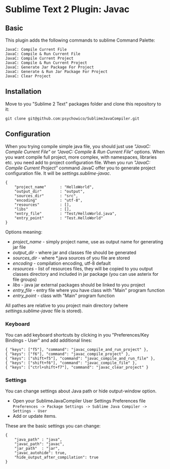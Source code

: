 # Sublime Text 2 Plugin: Javac

## Basic

This plugin adds the following commands to sublime Command Palette:

    JavaC: Compile Current File
    JavaC: Compile & Run Current File
    JavaC: Compile Current Project
    JavaC: Compile & Run Current Project
    JavaC: Generate Jar Package For Project
    JavaC: Generate & Run Jar Package For Project
    JavaC: Clear Project

## Installation

Move to you "Sublime 2 Text" packages folder and clone this repository to it:

    git clone git@github.com:psychowico/SublimeJavaCompiler.git

## Configuration

When you trying compile simple java file, you should just use *"JavaC: Compile Current File"* or *"JavaC: Compile & Run Current File"* options. When you want compile full project, more complex, with namespaces, libraries etc. you need add to project configuration file. When you run *"JavaC: Compile Current Project"* command JavaC offer you to generate project configuration file. It will be *settings.sublime-javac*.

    {
        "project_name"      : "HelloWorld",
        "output_dir"        : "output",
        "sources_dir"       : "src",
        "encoding"          : "utf-8",
        "resources"         : [],
        "libs"              : [],
        "entry_file"        : "Test/HelloWorld.java",
        "entry_point"       : "Test.HelloWorld"
    }

Options meaning:

 * *project_name* - simply project name, use as output name for generating jar file
 * *output_dir*   - where jar and classes file should be generated
 * *sources_dir*  - where *.java sources of you file are stored
 * *encoding*     - compilation encoding, utf-8 default
 * *resources*    - list of resources files, they will be copied to you output classes directory and included in jar package (you can use asterix for file groups)
 * *libs*         - java jar external packages should be linked to you project
 * *entry_file*   - entry file where you have class with "Main" program function
 * *entry_point*  - class with "Main" program function

All pathes are relative to you project main directory (where *settings.sublime-javac* file is stored).

### Keyboard

You can add keyboard shortcuts by clicking in you "Preferences/Key Bindings - User" and add additional lines:

    { "keys": ["f5"], "command": "javac_compile_and_run_project" },
    { "keys": ["f6"], "command": "javac_compile_project" },
    { "keys": ["shift+f5"], "command": "javac_compile_and_run_file" },
    { "keys": ["shift+f6"], "command": "javac_compile_file" },
    { "keys": ["ctrl+shift+f7"], "command": "javac_clear_project" }

### Settings

You can change settings about Java path or hide output-window option.

 * Open your SublimeJavaCompiler User Settings Preferences file ```Preferences -> Package Settings -> Sublime Java Compiler -> Settings - User```
 * Add or update items.

These are the basic settings you can change:

    {
    	"java_path" : "java",
    	"javac_path": "javac",
    	"jar_path"  : "jar",
    	"javac_autohide": true,
    	"hide_output_after_compilation": true
    }
